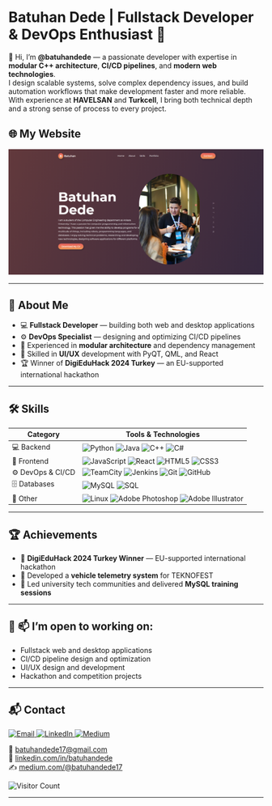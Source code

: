 # Batuhan Dede | Fullstack Developer & DevOps Enthusiast 🚀 

👋 Hi, I’m **@batuhandede** — a passionate developer with expertise in **modular C++ architecture**, **CI/CD pipelines**, and **modern web technologies**.  
I design scalable systems, solve complex dependency issues, and build automation workflows that make development faster and more reliable.  
With experience at **HAVELSAN** and **Turkcell**, I bring both technical depth and a strong sense of process to every project.
## 🌐 My Website

[![batudde.github.io Preview](https://raw.githubusercontent.com/batudde/batudde/main/website-screenshot.png)](https://batudde.github.io)


---

## 💼 About Me

- 💻 **Fullstack Developer** — building both web and desktop applications  
- ⚙️ **DevOps Specialist** — designing and optimizing CI/CD pipelines  
- 🧩 Experienced in **modular architecture** and dependency management  
- 🎯 Skilled in **UI/UX** development with PyQT, QML, and React  
- 🏆 Winner of **DigiEduHack 2024 Turkey** — an EU-supported international hackathon  

---

## 🛠 Skills

| Category              | Tools & Technologies |
|-----------------------|----------------------|
| 💻 Backend            | ![Python](https://img.shields.io/badge/-Python-3776AB?style=flat&logo=python&logoColor=white) ![Java](https://img.shields.io/badge/-Java-007396?style=flat&logo=java&logoColor=white) ![C++](https://img.shields.io/badge/-C++-00599C?style=flat&logo=cplusplus&logoColor=white) ![C#](https://img.shields.io/badge/-C%23-239120?style=flat&logo=c-sharp&logoColor=white) |
| 🎨 Frontend           | ![JavaScript](https://img.shields.io/badge/-JavaScript-F7DF1E?style=flat&logo=javascript&logoColor=black) ![React](https://img.shields.io/badge/-React-61DAFB?style=flat&logo=react&logoColor=black) ![HTML5](https://img.shields.io/badge/-HTML5-E34F26?style=flat&logo=html5&logoColor=white) ![CSS3](https://img.shields.io/badge/-CSS3-1572B6?style=flat&logo=css3&logoColor=white) |
| ⚙️ DevOps & CI/CD     | ![TeamCity](https://img.shields.io/badge/-TeamCity-000000?style=flat&logo=jetbrains&logoColor=white) ![Jenkins](https://img.shields.io/badge/-Jenkins-D24939?style=flat&logo=jenkins&logoColor=white) ![Git](https://img.shields.io/badge/-Git-F05032?style=flat&logo=git&logoColor=white) ![GitHub](https://img.shields.io/badge/-GitHub-181717?style=flat&logo=github&logoColor=white) |
| 🗄 Databases          | ![MySQL](https://img.shields.io/badge/-MySQL-4479A1?style=flat&logo=mysql&logoColor=white) ![SQL](https://img.shields.io/badge/-SQL-003B57?style=flat&logo=databricks&logoColor=white) |
| 🎯 Other              | ![Linux](https://img.shields.io/badge/-Linux-FCC624?style=flat&logo=linux&logoColor=black) ![Adobe Photoshop](https://img.shields.io/badge/-Photoshop-31A8FF?style=flat&logo=adobephotoshop&logoColor=white) ![Adobe Illustrator](https://img.shields.io/badge/-Illustrator-FF9A00?style=flat&logo=adobeillustrator&logoColor=white) |

---

## 🏆 Achievements

- 🥇 **DigiEduHack 2024 Turkey Winner** — EU-supported international hackathon  
- 🚀 Developed a **vehicle telemetry system** for TEKNOFEST  
- 🎯 Led university tech communities and delivered **MySQL training sessions**  

---

## 🤝 📫 I’m open to working on:

- Fullstack web and desktop applications  
- CI/CD pipeline design and optimization  
- UI/UX design and development  
- Hackathon and competition projects  

---

## 📬 Contact

<a href="mailto:batuhandede17@gmail.com" target="_blank">
  <img src="https://cdn-icons-png.flaticon.com/512/732/732200.png" alt="Email" width="40"/>
</a>
<a href="https://www.linkedin.com/in/batuhandede/" target="_blank">
  <img src="https://cdn-icons-png.flaticon.com/512/174/174857.png" alt="LinkedIn" width="40"/>
</a>
<a href="https://medium.com/@batuhandede17" target="_blank">
  <img src="https://cdn-icons-png.flaticon.com/512/5968/5968906.png" alt="Medium" width="40"/>
</a>

📧 [batuhandede17@gmail.com](mailto:batuhandede17@gmail.com)  
🔗 [linkedin.com/in/batuhandede](https://www.linkedin.com/in/batuhandede/)  
✍ [medium.com/@batuhandede17](https://medium.com/@batuhandede17)

![Visitor Count](https://komarev.com/ghpvc/?username=batuhandede&style=flat&color=blue)

---
<!---
batuhandede/batuhandede is a ✨ special ✨ repository because its `README.md` (this file) appears on your GitHub profile.
--->
